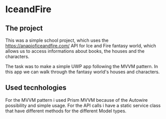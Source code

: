 # IceandFire

## The project

This was a simple school project, which uses the https://anapioficeandfire.com/ API for Ice and Fire fantasy world, which allows us to access informations about books, the houses and the characters.

The task was to make a simple UWP app following the MVVM pattern. In this app we can walk through the fantasy world's houses and characters.

## Used tecnhologies

For the MVVM pattern i used Prism MVVM because of the Autowire possibility and simple usage.
For the API calls i have a static service class that have different methods for the different Model types.
